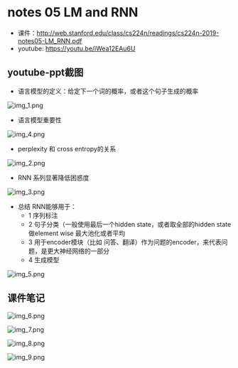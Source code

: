 # notes 05 LM and RNN
 
- 课件：http://web.stanford.edu/class/cs224n/readings/cs224n-2019-notes05-LM_RNN.pdf
- youtube: https://youtu.be/iWea12EAu6U


## youtube-ppt截图

- 语言模型的定义：给定下一个词的概率，或者这个句子生成的概率

![img_1.png](img_1.png)

- 语言模型重要性

![img_4.png](img_4.png)

- perplexity 和 cross entropy的关系 

![img_2.png](img_2.png)

- RNN 系列显著降低困惑度

![img_3.png](img_3.png)

- 总结 RNN能够用于：
  - 1 序列标注
  - 2 句子分类（一般使用最后一个hidden state，或者取全部的hidden state做element wise 最大池化或者平均
  - 3 用于encoder模块（比如 问答、翻译）作为问题的encoder，来代表问题，是更大神经网络的一部分
  - 4 生成模型

![img_5.png](img_5.png)

## 课件笔记

![img_6.png](img_6.png)

![img_7.png](img_7.png)

![img_8.png](img_8.png)

![img_9.png](img_9.png)

